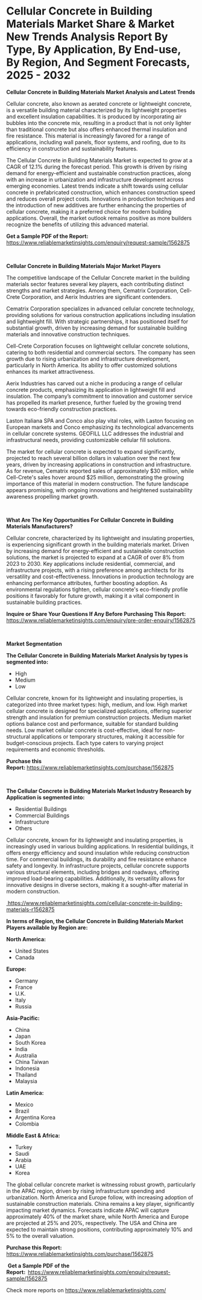 <p><h1>Cellular Concrete in Building Materials Market Share & Market New Trends Analysis Report By Type, By Application, By End-use, By Region, And Segment Forecasts, 2025 - 2032</h1></p><p><strong>Cellular Concrete in Building Materials Market Analysis and Latest Trends</strong></p>
<p><p>Cellular concrete, also known as aerated concrete or lightweight concrete, is a versatile building material characterized by its lightweight properties and excellent insulation capabilities. It is produced by incorporating air bubbles into the concrete mix, resulting in a product that is not only lighter than traditional concrete but also offers enhanced thermal insulation and fire resistance. This material is increasingly favored for a range of applications, including wall panels, floor systems, and roofing, due to its efficiency in construction and sustainability features.</p><p>The Cellular Concrete in Building Materials Market is expected to grow at a CAGR of 12.1% during the forecast period. This growth is driven by rising demand for energy-efficient and sustainable construction practices, along with an increase in urbanization and infrastructure development across emerging economies. Latest trends indicate a shift towards using cellular concrete in prefabricated construction, which enhances construction speed and reduces overall project costs. Innovations in production techniques and the introduction of new additives are further enhancing the properties of cellular concrete, making it a preferred choice for modern building applications. Overall, the market outlook remains positive as more builders recognize the benefits of utilizing this advanced material.</p></p>
<p><strong>Get a Sample PDF of the Report:&nbsp;</strong> <a href="https://www.reliablemarketinsights.com/enquiry/request-sample/1562875?utm_campaign=2013&utm_medium=2&utm_source=Github&utm_content=ia&utm_term=01022025&utm_id=cellular-concrete-in-building-materials">https://www.reliablemarketinsights.com/enquiry/request-sample/1562875</a></p>
<p>&nbsp;</p>
<p><strong>Cellular Concrete in Building Materials Major Market Players</strong></p>
<p><p>The competitive landscape of the Cellular Concrete market in the building materials sector features several key players, each contributing distinct strengths and market strategies. Among them, Cematrix Corporation, Cell-Crete Corporation, and Aerix Industries are significant contenders. </p><p>Cematrix Corporation specializes in advanced cellular concrete technology, providing solutions for various construction applications including insulation and lightweight fill. With strategic partnerships, it has positioned itself for substantial growth, driven by increasing demand for sustainable building materials and innovative construction techniques.</p><p>Cell-Crete Corporation focuses on lightweight cellular concrete solutions, catering to both residential and commercial sectors. The company has seen growth due to rising urbanization and infrastructure development, particularly in North America. Its ability to offer customized solutions enhances its market attractiveness.</p><p>Aerix Industries has carved out a niche in producing a range of cellular concrete products, emphasizing its application in lightweight fill and insulation. The company’s commitment to innovation and customer service has propelled its market presence, further fueled by the growing trend towards eco-friendly construction practices.</p><p>Laston Italiana SPA and Conco also play vital roles, with Laston focusing on European markets and Conco emphasizing its technological advancements in cellular concrete systems. GEOFILL LLC addresses the industrial and infrastructural needs, providing customizable cellular fill solutions.</p><p>The market for cellular concrete is expected to expand significantly, projected to reach several billion dollars in valuation over the next few years, driven by increasing applications in construction and infrastructure. As for revenue, Cematrix reported sales of approximately $30 million, while Cell-Crete's sales hover around $25 million, demonstrating the growing importance of this material in modern construction. The future landscape appears promising, with ongoing innovations and heightened sustainability awareness propelling market growth.</p></p>
<p>&nbsp;</p>
<p><strong>What Are The Key Opportunities For Cellular Concrete in Building Materials Manufacturers?</strong></p>
<p><p>Cellular concrete, characterized by its lightweight and insulating properties, is experiencing significant growth in the building materials market. Driven by increasing demand for energy-efficient and sustainable construction solutions, the market is projected to expand at a CAGR of over 8% from 2023 to 2030. Key applications include residential, commercial, and infrastructure projects, with a rising preference among architects for its versatility and cost-effectiveness. Innovations in production technology are enhancing performance attributes, further boosting adoption. As environmental regulations tighten, cellular concrete's eco-friendly profile positions it favorably for future growth, making it a vital component in sustainable building practices.</p></p>
<p><strong>Inquire or Share Your Questions If Any Before Purchasing This Report:</strong> <a href="https://www.reliablemarketinsights.com/enquiry/pre-order-enquiry/1562875?utm_campaign=2013&utm_medium=2&utm_source=Github&utm_content=ia&utm_term=01022025&utm_id=cellular-concrete-in-building-materials">https://www.reliablemarketinsights.com/enquiry/pre-order-enquiry/1562875</a></p>
<p>&nbsp;</p>
<p><strong>Market Segmentation</strong></p>
<p><strong>The Cellular Concrete in Building Materials Market Analysis by types is segmented into:</strong></p>
<p><ul><li>High</li><li>Medium</li><li>Low</li></ul></p>
<p><p>Cellular concrete, known for its lightweight and insulating properties, is categorized into three market types: high, medium, and low. High market cellular concrete is designed for specialized applications, offering superior strength and insulation for premium construction projects. Medium market options balance cost and performance, suitable for standard building needs. Low market cellular concrete is cost-effective, ideal for non-structural applications or temporary structures, making it accessible for budget-conscious projects. Each type caters to varying project requirements and economic thresholds.</p></p>
<p><strong>Purchase this Report:&nbsp;</strong><a href="https://www.reliablemarketinsights.com/purchase/1562875?utm_campaign=2013&utm_medium=2&utm_source=Github&utm_content=ia&utm_term=01022025&utm_id=cellular-concrete-in-building-materials">https://www.reliablemarketinsights.com/purchase/1562875</a></p>
<p>&nbsp;</p>
<p><strong>The Cellular Concrete in Building Materials Market Industry Research by Application is segmented into:</strong></p>
<p><ul><li>Residential Buildings</li><li>Commercial Buildings</li><li>Infrastructure</li><li>Others</li></ul></p>
<p><p>Cellular concrete, known for its lightweight and insulating properties, is increasingly used in various building applications. In residential buildings, it offers energy efficiency and sound insulation while reducing construction time. For commercial buildings, its durability and fire resistance enhance safety and longevity. In infrastructure projects, cellular concrete supports various structural elements, including bridges and roadways, offering improved load-bearing capabilities. Additionally, its versatility allows for innovative designs in diverse sectors, making it a sought-after material in modern construction.</p></p>
<p><a href="https://www.reliablemarketinsights.com/cellular-concrete-in-building-materials-r1562875?utm_campaign=2013&utm_medium=2&utm_source=Github&utm_content=ia&utm_term=01022025&utm_id=cellular-concrete-in-building-materials">&nbsp;https://www.reliablemarketinsights.com/cellular-concrete-in-building-materials-r1562875</a></p>
<p><strong>In terms of Region, the Cellular Concrete in Building Materials Market Players available by Region are:</strong></p>
<p>
    <p> <strong> North America: </strong>
        <ul>
            <li>United States</li>
            <li>Canada</li>
        </ul>
        </p> 
    <p> <strong> Europe: </strong>
        <ul>
            <li>Germany</li>
            <li>France</li>
            <li>U.K.</li>
            <li>Italy</li>
            <li>Russia</li>
        </ul>
        </p> 
    <p> <strong> Asia-Pacific: </strong>
        <ul>
            <li>China</li>
            <li>Japan</li>
            <li>South Korea</li>
            <li>India</li>
            <li>Australia</li>
            <li>China Taiwan</li>
            <li>Indonesia</li>
            <li>Thailand</li>
            <li>Malaysia</li>
        </ul>
        </p> 
    <p> <strong> Latin America: </strong>
        <ul>
            <li>Mexico</li>
            <li>Brazil</li>
            <li>Argentina Korea</li>
            <li>Colombia</li>
        </ul>
        </p> 
    <p> <strong> Middle East & Africa: </strong>
        <ul>
            <li>Turkey</li>
            <li>Saudi</li>
            <li>Arabia</li>
            <li>UAE</li>
            <li>Korea</li>
        </ul>
    </p>
    </p>
<p><p>The global cellular concrete market is witnessing robust growth, particularly in the APAC region, driven by rising infrastructure spending and urbanization. North America and Europe follow, with increasing adoption of sustainable construction materials. China remains a key player, significantly impacting market dynamics. Forecasts indicate APAC will capture approximately 40% of the market share, while North America and Europe are projected at 25% and 20%, respectively. The USA and China are expected to maintain strong positions, contributing approximately 10% and 5% to the overall valuation.</p></p>
<p><strong>Purchase this Report: </strong><a href="https://www.reliablemarketinsights.com/purchase/1562875?utm_campaign=2013&utm_medium=2&utm_source=Github&utm_content=ia&utm_term=01022025&utm_id=cellular-concrete-in-building-materials">https://www.reliablemarketinsights.com/purchase/1562875</a></p>
<p>&nbsp;<strong>Get a Sample PDF of the Report:&nbsp;&nbsp;</strong><a href="https://www.reliablemarketinsights.com/enquiry/request-sample/1562875?utm_campaign=2013&utm_medium=2&utm_source=Github&utm_content=ia&utm_term=01022025&utm_id=cellular-concrete-in-building-materials">https://www.reliablemarketinsights.com/enquiry/request-sample/1562875</a></p>
<p><strong></strong></p>
<p>Check more reports on <a href="https://www.reliablemarketinsights.com/?utm_campaign=2013&utm_medium=2&utm_source=Github&utm_content=ia&utm_term=01022025&utm_id=cellular-concrete-in-building-materials">https://www.reliablemarketinsights.com/</a></p>